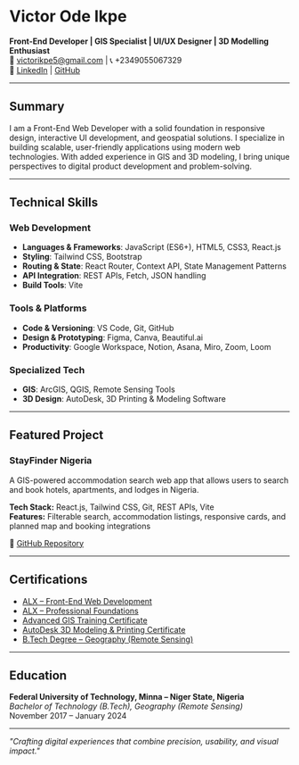# Victor Ode Ikpe

**Front-End Developer | GIS Specialist | UI/UX Designer | 3D Modelling Enthusiast**  
📧 victorikpe5@gmail.com | 📞 +2349055067329  
🔗 [LinkedIn](https://www.linkedin.com/in/victorikpeode) | [GitHub](https://github.com/Keivo1)

---

## Summary

I am a Front-End Web Developer with a solid foundation in responsive design, interactive UI development, and geospatial solutions. I specialize in building scalable, user-friendly applications using modern web technologies. With added experience in GIS and 3D modeling, I bring unique perspectives to digital product development and problem-solving.

---

## Technical Skills

### Web Development
- **Languages & Frameworks**: JavaScript (ES6+), HTML5, CSS3, React.js
- **Styling**: Tailwind CSS, Bootstrap
- **Routing & State**: React Router, Context API, State Management Patterns
- **API Integration**: REST APIs, Fetch, JSON handling
- **Build Tools**: Vite

### Tools & Platforms
- **Code & Versioning**: VS Code, Git, GitHub
- **Design & Prototyping**: Figma, Canva, Beautiful.ai
- **Productivity**: Google Workspace, Notion, Asana, Miro, Zoom, Loom

### Specialized Tech
- **GIS**: ArcGIS, QGIS, Remote Sensing Tools
- **3D Design**: AutoDesk, 3D Printing & Modeling Software

---

## Featured Project

### StayFinder Nigeria  
A GIS-powered accommodation search web app that allows users to search and book hotels, apartments, and lodges in Nigeria.

**Tech Stack:** React.js, Tailwind CSS, Git, REST APIs, Vite  
**Features:** Filterable search, accommodation listings, responsive cards, and planned map and booking integrations

🔗 [GitHub Repository](https://github.com/Keivo1/alx-fe-reactjs.git)

---

## Certifications

- [ALX – Front-End Web Development](https://drive.google.com/file/d/12PLU4LfiLa6fbLg7QHA6ysaw6kVhFGnf/view?usp=drive_link)
- [ALX – Professional Foundations](https://drive.google.com/file/d/1L_R91lVxvopj8bCpV-HGYR_VY-XRAPSo/view?usp=drive_link)
- [Advanced GIS Training Certificate](#)
- [AutoDesk 3D Modeling & Printing Certificate](#)
- [B.Tech Degree – Geography (Remote Sensing)](https://drive.google.com/file/d/1MH0qlfWSVDnLUa4FP_Gt_RRjvgWNT6by/view?usp=drive_link)

---

## Education

**Federal University of Technology, Minna – Niger State, Nigeria**  
_Bachelor of Technology (B.Tech), Geography (Remote Sensing)_  
November 2017 – January 2024

---

_"Crafting digital experiences that combine precision, usability, and visual impact."_

